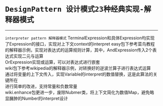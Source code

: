 # `DesignPattern 设计模式23种经典实现-解释器模式`

---

`interpreter pattern 解释器模式`
TerminalExpression和具体Expression均实现了Expression的接口，实现对上下文context的interpret
easy包下参考菜鸟教程的解释器示例，实现对表达式的运算规则计算，其中，AndExpression传入2个表达式实现二元与运算  
OrExpression实现或运算，可以对表达式进行嵌套    
wiki包下参考wikipedia的解释器示例，对转换好的逆波兰算子进行表达式运算  
通过将变量的上下文传入，实现Variable的interpret的数值替换，这是此算法的关键所在  
进行简单的改进，支持常量和负数常量  
wiki.enhance包更进一步，废除Nubmer类，将上下文简化为数值Map，避免略显臃肿的Number的interpret设计  